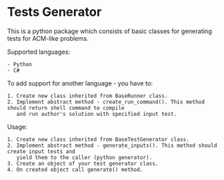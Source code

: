 Tests Generator
===============

This is a python package which consists of basic classes for generating tests for ACM-like problems.

Supported languages:

	- Python
	- C#

To add support for another language - you have to:

	1. Create new class inherited from BaseRunner class.
	2. Implement abstract method - create_run_command(). This method should return shell command to compile 
	   and run author's solution with specified input test. 

Usage:

	1. Create new class inherited from BaseTestGenerator class.
	2. Implement abstract method - generate_inputs(). This method should create input tests and 
	   yield them to the caller (python generator).
	3. Create an object of your test generator class.
	4. On created object call generate() method.
